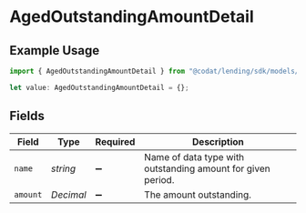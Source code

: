 # AgedOutstandingAmountDetail

## Example Usage

```typescript
import { AgedOutstandingAmountDetail } from "@codat/lending/sdk/models/shared";

let value: AgedOutstandingAmountDetail = {};
```

## Fields

| Field                                                       | Type                                                        | Required                                                    | Description                                                 |
| ----------------------------------------------------------- | ----------------------------------------------------------- | ----------------------------------------------------------- | ----------------------------------------------------------- |
| `name`                                                      | *string*                                                    | :heavy_minus_sign:                                          | Name of data type with outstanding amount for given period. |
| `amount`                                                    | *Decimal*                                                   | :heavy_minus_sign:                                          | The amount outstanding.                                     |